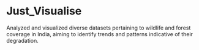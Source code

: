 # Just_Visualise
Analyzed and visualized diverse datasets pertaining to wildlife and forest coverage in India, aiming to identify trends and patterns indicative of their degradation.
